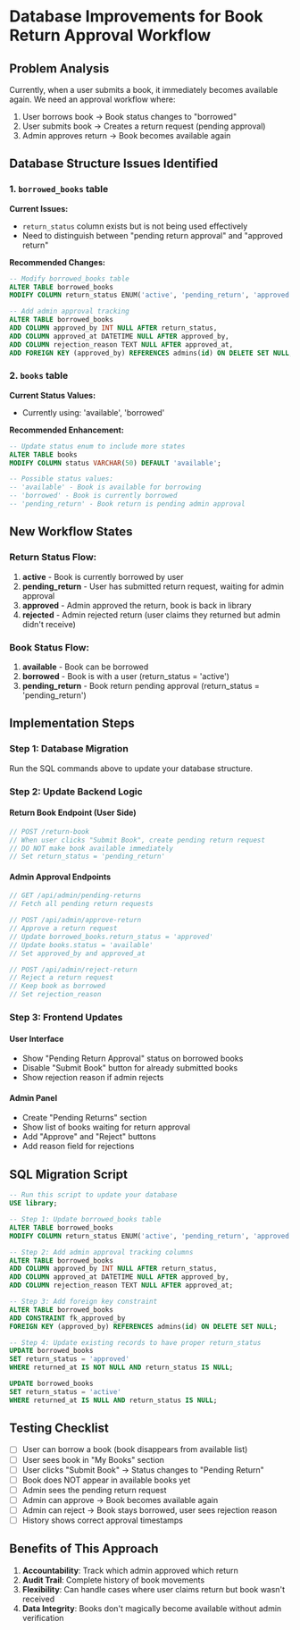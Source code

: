 # Database Improvements for Book Return Approval Workflow

## Problem Analysis
Currently, when a user submits a book, it immediately becomes available again. We need an approval workflow where:
1. User borrows book → Book status changes to "borrowed"
2. User submits book → Creates a return request (pending approval)
3. Admin approves return → Book becomes available again

## Database Structure Issues Identified

### 1. `borrowed_books` table
**Current Issues:**
- `return_status` column exists but is not being used effectively
- Need to distinguish between "pending return approval" and "approved return"

**Recommended Changes:**
```sql
-- Modify borrowed_books table
ALTER TABLE borrowed_books
MODIFY COLUMN return_status ENUM('active', 'pending_return', 'approved', 'rejected') DEFAULT 'active';

-- Add admin approval tracking
ALTER TABLE borrowed_books
ADD COLUMN approved_by INT NULL AFTER return_status,
ADD COLUMN approved_at DATETIME NULL AFTER approved_by,
ADD COLUMN rejection_reason TEXT NULL AFTER approved_at,
ADD FOREIGN KEY (approved_by) REFERENCES admins(id) ON DELETE SET NULL;
```

### 2. `books` table
**Current Status Values:**
- Currently using: 'available', 'borrowed'

**Recommended Enhancement:**
```sql
-- Update status enum to include more states
ALTER TABLE books
MODIFY COLUMN status VARCHAR(50) DEFAULT 'available';

-- Possible status values:
-- 'available' - Book is available for borrowing
-- 'borrowed' - Book is currently borrowed
-- 'pending_return' - Book return is pending admin approval
```

## New Workflow States

### Return Status Flow:
1. **active** - Book is currently borrowed by user
2. **pending_return** - User has submitted return request, waiting for admin approval
3. **approved** - Admin approved the return, book is back in library
4. **rejected** - Admin rejected return (user claims they returned but admin didn't receive)

### Book Status Flow:
1. **available** - Book can be borrowed
2. **borrowed** - Book is with a user (return_status = 'active')
3. **pending_return** - Book return pending approval (return_status = 'pending_return')

## Implementation Steps

### Step 1: Database Migration
Run the SQL commands above to update your database structure.

### Step 2: Update Backend Logic

#### Return Book Endpoint (User Side)
```javascript
// POST /return-book
// When user clicks "Submit Book", create pending return request
// DO NOT make book available immediately
// Set return_status = 'pending_return'
```

#### Admin Approval Endpoints
```javascript
// GET /api/admin/pending-returns
// Fetch all pending return requests

// POST /api/admin/approve-return
// Approve a return request
// Update borrowed_books.return_status = 'approved'
// Update books.status = 'available'
// Set approved_by and approved_at

// POST /api/admin/reject-return
// Reject a return request
// Keep book as borrowed
// Set rejection_reason
```

### Step 3: Frontend Updates

#### User Interface
- Show "Pending Return Approval" status on borrowed books
- Disable "Submit Book" button for already submitted books
- Show rejection reason if admin rejects

#### Admin Panel
- Create "Pending Returns" section
- Show list of books waiting for return approval
- Add "Approve" and "Reject" buttons
- Add reason field for rejections

## SQL Migration Script

```sql
-- Run this script to update your database
USE library;

-- Step 1: Update borrowed_books table
ALTER TABLE borrowed_books
MODIFY COLUMN return_status ENUM('active', 'pending_return', 'approved', 'rejected') DEFAULT 'active';

-- Step 2: Add admin approval tracking columns
ALTER TABLE borrowed_books
ADD COLUMN approved_by INT NULL AFTER return_status,
ADD COLUMN approved_at DATETIME NULL AFTER approved_by,
ADD COLUMN rejection_reason TEXT NULL AFTER approved_at;

-- Step 3: Add foreign key constraint
ALTER TABLE borrowed_books
ADD CONSTRAINT fk_approved_by
FOREIGN KEY (approved_by) REFERENCES admins(id) ON DELETE SET NULL;

-- Step 4: Update existing records to have proper return_status
UPDATE borrowed_books
SET return_status = 'approved'
WHERE returned_at IS NOT NULL AND return_status IS NULL;

UPDATE borrowed_books
SET return_status = 'active'
WHERE returned_at IS NULL AND return_status IS NULL;
```

## Testing Checklist

- [ ] User can borrow a book (book disappears from available list)
- [ ] User sees book in "My Books" section
- [ ] User clicks "Submit Book" → Status changes to "Pending Return"
- [ ] Book does NOT appear in available books yet
- [ ] Admin sees the pending return request
- [ ] Admin can approve → Book becomes available again
- [ ] Admin can reject → Book stays borrowed, user sees rejection reason
- [ ] History shows correct approval timestamps

## Benefits of This Approach

1. **Accountability**: Track which admin approved which return
2. **Audit Trail**: Complete history of book movements
3. **Flexibility**: Can handle cases where user claims return but book wasn't received
4. **Data Integrity**: Books don't magically become available without admin verification
